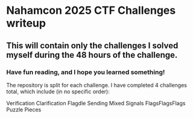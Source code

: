 # Nahamcon 2025 CTF Challenges writeup
## This will contain only the challenges I solved myself during the 48 hours of the challenge.
### Have fun reading, and I hope you learned something!


The repository is split for each challenge. I have completed 4 challenges total, which include (in no specific order):


Verification Clarification
Flagdle
Sending Mixed Signals
FlagsFlagsFlags
Puzzle Pieces

